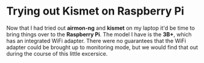 # Trying out Kismet on Raspberry Pi

Now that I had tried out **airmon-ng** and **kismet** on my laptop it'd be time to bring things over to the **Raspberry Pi**. The model I have is the **3B+**, which has an integrated WiFi adapter. There were no guarantees that the WiFi adapter could be brought up to monitoring mode, but we would find that out during the course of this little excersice.



